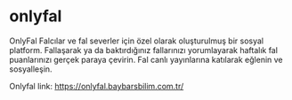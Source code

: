 # onlyfal
OnlyFal Falcılar ve fal severler için özel olarak oluşturulmuş bir sosyal platform. 
Fallaşarak ya da baktırdığınız fallarınızı yorumlayarak haftalık fal puanlarınızı gerçek paraya çevirin. Fal canlı yayınlarına katılarak eğlenin ve sosyalleşin.

Onlyfal link: https://onlyfal.baybarsbilim.com.tr/

